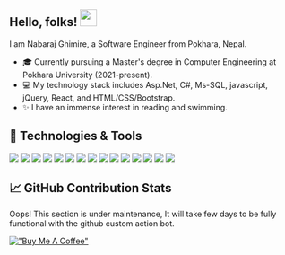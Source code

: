## Hello, folks! <img src="https://raw.githubusercontent.com/MartinHeinz/MartinHeinz/master/wave.gif" width="30px" height="30px" />

I am Nabaraj Ghimire, a Software Engineer from Pokhara, Nepal. 
- :mortar_board: Currently pursuing a Master's degree in Computer Engineering at Pokhara University (2021-present).
- :computer: My technology stack includes Asp.Net, C#, Ms-SQL, javascript, jQuery, React, and HTML/CSS/Bootstrap.
- :sparkles: I have an immense interest in reading and swimming.

## 🔧 Technologies & Tools
![](https://img.shields.io/badge/OS-windows-darkcyan)
![](https://img.shields.io/badge/Editor-Visual%20Studio-darkcyan)
![](https://img.shields.io/badge/Editor-VS%20Code-darkcyan)
![](https://img.shields.io/badge/Code-C%23-darkcyan)
![](https://img.shields.io/badge/Code-.Net-darkcyan)
![](https://img.shields.io/badge/Code-Javascript-darkcyan)
![](https://img.shields.io/badge/Code-jQuery-darkcyan)
![](https://img.shields.io/badge/Code-React-darkcyan)
![](https://img.shields.io/badge/Code-HTML-darkcyan)
![](https://img.shields.io/badge/Code-CSS-darkcyan)
![](https://img.shields.io/badge/Shell-Bash-darkcyan)
![](https://img.shields.io/badge/SCM-git-darkcyan)
![](https://img.shields.io/badge/Database-MS--SQL-darkcyan)
![](https://img.shields.io/badge/Server-IIS-darkcyan)
![](https://img.shields.io/badge/Tools-Jira-darkcyan)

## &#x1f4c8; GitHub Contribution Stats
Oops! This section is under maintenance, It will take few days to be fully functional with the github custom action bot.

[!["Buy Me A Coffee"](https://www.buymeacoffee.com/assets/img/custom_images/orange_img.png)](https://www.buymeacoffee.com/nabarajghimire)
